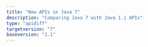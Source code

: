 ```yaml
---
title: "New APIs in Java 7"
description: "Comparing Java 7 with Java 1.1 APIs"
type: "apidiff"
targetversion: "7"
baseversion: "1.1"
---
```

